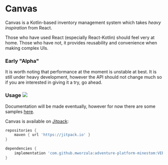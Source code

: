 # Canvas
Canvas is a Kotlin-based inventory management system which takes *heavy inspiration* from React.

Those who have used React (especially React-Kotlin) should feel very at home. Those who have not,
it provides reusability and convenience when making complex UIs.

### Early "Alpha"
It is worth noting that performance at the moment is unstable at best. It is still under heavy
development, however the API should not change much so if you are interested in giving it a try,
go ahead.

### Usage [![](https://jitpack.io/v/mworzala/adventure-platform-minestom.svg)](https://jitpack.io/#mworzala/canvas)
Documentation will be made eventually, however for now there are some samples
[here](src/test/kotlin/com/mattworzala/canvas).

Canvas is available on [Jitpack](https://jitpack.io/#mworzala/canvas):
```groovy
repositories {
    maven { url 'https://jitpack.io' }
}

dependencies {
    implementation 'com.github.mworzala:adventure-platform-minestom:VERSION'
}
```
